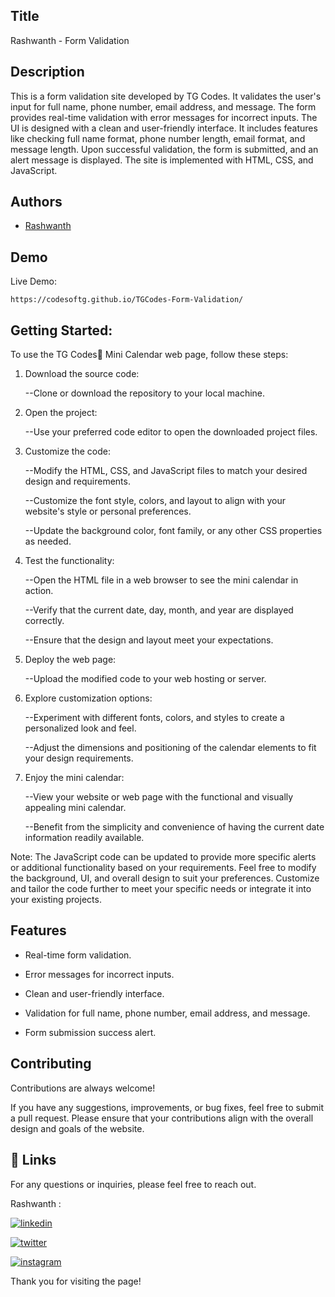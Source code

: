 
## Title


Rashwanth - Form Validation
## Description 

This is a form validation site developed by TG Codes. It validates the user's input for full name, phone number, email address, and message. The form provides real-time validation with error messages for incorrect inputs. The UI is designed with a clean and user-friendly interface. It includes features like checking full name format, phone number length, email format, and message length. Upon successful validation, the form is submitted, and an alert message is displayed. The site is implemented with HTML, CSS, and JavaScript.



## Authors

- [Rashwanth](https://github.com/rashwanthashok) 


## Demo

Live Demo:

    https://codesoftg.github.io/TGCodes-Form-Validation/
## Getting Started:

To use the TG Codes💛 Mini Calendar web page, follow these steps:

1. Download the source code:
    
    --Clone or download the repository to your local machine.

2. Open the project:
    
    --Use your preferred code editor to open the downloaded project files.

3. Customize the code:
    
    --Modify the HTML, CSS, and JavaScript files to match your desired design and requirements.
    
    --Customize the font style, colors, and layout to align with your website's style or personal preferences.
    
    --Update the background color, font family, or any other CSS properties as needed.

4. Test the functionality:
    
    --Open the HTML file in a web browser to see the mini calendar in action.
    
    --Verify that the current date, day, month, and year are displayed correctly.
    
    --Ensure that the design and layout meet your expectations.

5. Deploy the web page:
    
    --Upload the modified code to your web hosting or server.

6. Explore customization options:
    
    --Experiment with different fonts, colors, and styles to create a personalized look and feel.
    
    --Adjust the dimensions and positioning of the calendar elements to fit your design requirements.

7. Enjoy the mini calendar:
    
    --View your website or web page with the functional and visually appealing mini calendar.
    
    --Benefit from the simplicity and convenience of having the current date information readily available.

Note: The JavaScript code can be updated to provide more specific alerts or additional functionality based on your requirements. Feel free to modify the background, UI, and overall design to suit your preferences. Customize and tailor the code further to meet your specific needs or integrate it into your existing projects.


## Features

- Real-time form validation.

- Error messages for incorrect inputs.

- Clean and user-friendly interface.

- Validation for full name, phone number, email address, and message.

- Form submission success alert.


## Contributing

Contributions are always welcome!

If you have any suggestions, improvements, or bug fixes, feel free to submit a pull request. Please ensure that your contributions align with the overall design and goals of the website. 


## 🔗 Links

For any questions or inquiries, please feel free to reach out. 

Rashwanth :

[![linkedin](https://img.shields.io/badge/linkedin-0A66C2?style=for-the-badge&logo=linkedin&logoColor=white)](www.linkedin.com/in/rashwanth-ashok)


[![twitter](https://img.shields.io/badge/twitter-1DA1F2?style=for-the-badge&logo=twitter&logoColor=white)](https://twitter.com/AshokRashwanth)

[![instagram](https://img.shields.io/badge/instagram-E4405F?style=for-the-badge&logo=instagram&logoColor=white)](https://www.instagram.com/rashwanthashok/)


Thank you for visiting the page!